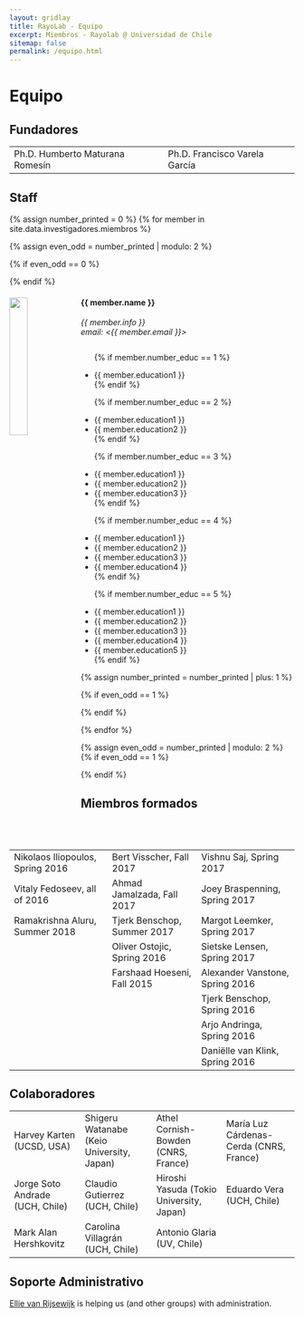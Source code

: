 ```yaml
---
layout: gridlay
title: RayoLab - Equipo
excerpt: Miembros - Rayolab @ Universidad de Chile
sitemap: false
permalink: /equipo.html
---
```

# Equipo

## Fundadores

<table align="center" style="width:100%">
  <tr>
    <td>Ph.D. Humberto Maturana Romesín</td>
    <td>Ph.D. Francisco Varela García</td>
  </tr>
  
</table>

## Staff

{% assign number_printed = 0 %}
{% for member in site.data.investigadores.miembros %}

{% assign even_odd = number_printed | modulo: 2 %}

{% if even_odd == 0 %}

<div class="row">
{% endif %}

<div class="col-sm-6 clearfix">
  <img src="{{ member.photo }}" class="img-responsive" width="25%" style="float: left" />
  <h4>{{ member.name }}</h4>
  <i>{{ member.info }}<br>email: <{{ member.email }}></i>
  <ul style="overflow: hidden">

  {% if member.number_educ == 1 %}

  <li> {{ member.education1 }} </li>
  {% endif %}

  {% if member.number_educ == 2 %}

  <li> {{ member.education1 }} </li>
  <li> {{ member.education2 }} </li>
  {% endif %}

  {% if member.number_educ == 3 %}

  <li> {{ member.education1 }} </li>
  <li> {{ member.education2 }} </li>
  <li> {{ member.education3 }} </li>
  {% endif %}

  {% if member.number_educ == 4 %}

  <li> {{ member.education1 }} </li>
  <li> {{ member.education2 }} </li>
  <li> {{ member.education3 }} </li>
  <li> {{ member.education4 }} </li>
  {% endif %}

  {% if member.number_educ == 5 %}

  <li> {{ member.education1 }} </li>
  <li> {{ member.education2 }} </li>
  <li> {{ member.education3 }} </li>
  <li> {{ member.education4 }} </li>
  <li> {{ member.education5 }} </li>
  {% endif %}

  </ul>
</div>

{% assign number_printed = number_printed | plus: 1 %}

{% if even_odd == 1 %}

</div>
{% endif %}

{% endfor %}

{% assign even_odd = number_printed | modulo: 2 %}
{% if even_odd == 1 %}

</div>
{% endif %}

## Miembros formados

<table align="center" style="width:100%">
  <tr>
    <td>Nikolaos Iliopoulos, Spring 2016</td>
    <td>Bert Visscher, Fall 2017</td>
    <td>Vishnu Saj, Spring 2017</td>
  </tr>
  <tr>
    <td>Vitaly Fedoseev, all of 2016</td>
    <td>Ahmad Jamalzada, Fall 2017</td>
    <td>Joey Braspenning, Spring 2017</td>
  </tr>
  <tr>
    <td>Ramakrishna Aluru, Summer 2018</td>
    <td>Tjerk Benschop, Summer 2017</td>
    <td>Margot Leemker, Spring 2017</td>
  </tr>
  <tr>
    <td></td>
    <td>Oliver Ostojic, Spring 2016</td>
    <td>Sietske Lensen, Spring 2017</td>
  </tr>
  <tr>
    <td></td>
    <td>Farshaad Hoeseni, Fall 2015</td>
    <td>Alexander Vanstone, Spring 2016</td>
  </tr>
  <tr>
    <td></td>
    <td></td>
    <td>Tjerk Benschop, Spring 2016</td>
  </tr>
  <tr>
    <td></td>
    <td></td>
    <td>Arjo Andringa, Spring 2016</td>
  </tr>
  <tr>
    <td></td>
    <td></td>
    <td>Daniëlle van Klink, Spring 2016</td>
  </tr>
</table>

## Colaboradores

<table align="center" style="width:100%">
  <tr>
    <td>Harvey Karten (UCSD, USA)</td>
    <td>Shigeru Watanabe (Keio University, Japan)</td>
    <td>Athel Cornish-Bowden (CNRS, France)</td>
    <td>María Luz Cárdenas-Cerda (CNRS, France)</td>
  </tr>
  <tr>
    <td>Jorge Soto Andrade (UCH, Chile)</td>
    <td>Claudio Gutierrez (UCH, Chile)</td>
    <td>Hiroshi Yasuda (Tokio University, Japan)</td>
    <td>Eduardo Vera (UCH, Chile)</td>
  </tr>
  <tr>
    <td>Mark Alan Hershkovitz</td>
    <td>Carolina Villagrán (UCH, Chile)</td>
    <td>Antonio Glaria (UV, Chile)</td>
  </tr>
 
</table>

## Soporte Administrativo

<a href="mailto:Rijsewijk@Physics.LeidenUniv.nl">Ellie van Rijsewijk</a> is helping us (and other groups) with administration.
